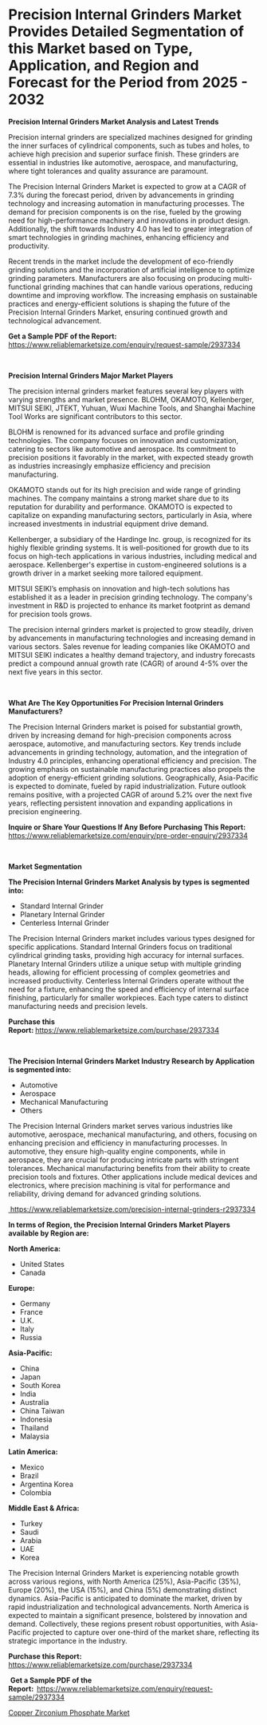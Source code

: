 <p><h1>Precision Internal Grinders Market Provides Detailed Segmentation of this Market based on Type, Application, and Region and Forecast for the Period from 2025 - 2032</h1></p><p><strong>Precision Internal Grinders Market Analysis and Latest Trends</strong></p>
<p><p>Precision internal grinders are specialized machines designed for grinding the inner surfaces of cylindrical components, such as tubes and holes, to achieve high precision and superior surface finish. These grinders are essential in industries like automotive, aerospace, and manufacturing, where tight tolerances and quality assurance are paramount.</p><p>The Precision Internal Grinders Market is expected to grow at a CAGR of 7.3% during the forecast period, driven by advancements in grinding technology and increasing automation in manufacturing processes. The demand for precision components is on the rise, fueled by the growing need for high-performance machinery and innovations in product design. Additionally, the shift towards Industry 4.0 has led to greater integration of smart technologies in grinding machines, enhancing efficiency and productivity.</p><p>Recent trends in the market include the development of eco-friendly grinding solutions and the incorporation of artificial intelligence to optimize grinding parameters. Manufacturers are also focusing on producing multi-functional grinding machines that can handle various operations, reducing downtime and improving workflow. The increasing emphasis on sustainable practices and energy-efficient solutions is shaping the future of the Precision Internal Grinders Market, ensuring continued growth and technological advancement.</p></p>
<p><strong>Get a Sample PDF of the Report:&nbsp;</strong> <a href="https://www.reliablemarketsize.com/enquiry/request-sample/2937334?utm_campaign=3166&utm_medium=2&utm_source=Github&utm_content=ia&utm_term=14032025&utm_id=precision-internal-grinders">https://www.reliablemarketsize.com/enquiry/request-sample/2937334</a></p>
<p>&nbsp;</p>
<p><strong>Precision Internal Grinders Major Market Players</strong></p>
<p><p>The precision internal grinders market features several key players with varying strengths and market presence. BLOHM, OKAMOTO, Kellenberger, MITSUI SEIKI, JTEKT, Yuhuan, Wuxi Machine Tools, and Shanghai Machine Tool Works are significant contributors to this sector.</p><p>BLOHM is renowned for its advanced surface and profile grinding technologies. The company focuses on innovation and customization, catering to sectors like automotive and aerospace. Its commitment to precision positions it favorably in the market, with expected steady growth as industries increasingly emphasize efficiency and precision manufacturing.</p><p>OKAMOTO stands out for its high precision and wide range of grinding machines. The company maintains a strong market share due to its reputation for durability and performance. OKAMOTO is expected to capitalize on expanding manufacturing sectors, particularly in Asia, where increased investments in industrial equipment drive demand.</p><p>Kellenberger, a subsidiary of the Hardinge Inc. group, is recognized for its highly flexible grinding systems. It is well-positioned for growth due to its focus on high-tech applications in various industries, including medical and aerospace. Kellenberger's expertise in custom-engineered solutions is a growth driver in a market seeking more tailored equipment.</p><p>MITSUI SEIKI’s emphasis on innovation and high-tech solutions has established it as a leader in precision grinding technology. The company's investment in R&D is projected to enhance its market footprint as demand for precision tools grows.</p><p>The precision internal grinders market is projected to grow steadily, driven by advancements in manufacturing technologies and increasing demand in various sectors. Sales revenue for leading companies like OKAMOTO and MITSUI SEIKI indicates a healthy demand trajectory, and industry forecasts predict a compound annual growth rate (CAGR) of around 4-5% over the next five years in this sector.</p></p>
<p>&nbsp;</p>
<p><strong>What Are The Key Opportunities For Precision Internal Grinders Manufacturers?</strong></p>
<p><p>The Precision Internal Grinders market is poised for substantial growth, driven by increasing demand for high-precision components across aerospace, automotive, and manufacturing sectors. Key trends include advancements in grinding technology, automation, and the integration of Industry 4.0 principles, enhancing operational efficiency and precision. The growing emphasis on sustainable manufacturing practices also propels the adoption of energy-efficient grinding solutions. Geographically, Asia-Pacific is expected to dominate, fueled by rapid industrialization. Future outlook remains positive, with a projected CAGR of around 5.2% over the next five years, reflecting persistent innovation and expanding applications in precision engineering.</p></p>
<p><strong>Inquire or Share Your Questions If Any Before Purchasing This Report:</strong> <a href="https://www.reliablemarketsize.com/enquiry/pre-order-enquiry/2937334?utm_campaign=3166&utm_medium=2&utm_source=Github&utm_content=ia&utm_term=14032025&utm_id=precision-internal-grinders">https://www.reliablemarketsize.com/enquiry/pre-order-enquiry/2937334</a></p>
<p>&nbsp;</p>
<p><strong>Market Segmentation</strong></p>
<p><strong>The Precision Internal Grinders Market Analysis by types is segmented into:</strong></p>
<p><ul><li>Standard Internal Grinder</li><li>Planetary Internal Grinder</li><li>Centerless Internal Grinder</li></ul></p>
<p><p>The Precision Internal Grinders market includes various types designed for specific applications. Standard Internal Grinders focus on traditional cylindrical grinding tasks, providing high accuracy for internal surfaces. Planetary Internal Grinders utilize a unique setup with multiple grinding heads, allowing for efficient processing of complex geometries and increased productivity. Centerless Internal Grinders operate without the need for a fixture, enhancing the speed and efficiency of internal surface finishing, particularly for smaller workpieces. Each type caters to distinct manufacturing needs and precision levels.</p></p>
<p><strong>Purchase this Report:&nbsp;</strong><a href="https://www.reliablemarketsize.com/purchase/2937334?utm_campaign=3166&utm_medium=2&utm_source=Github&utm_content=ia&utm_term=14032025&utm_id=precision-internal-grinders">https://www.reliablemarketsize.com/purchase/2937334</a></p>
<p>&nbsp;</p>
<p><strong>The Precision Internal Grinders Market Industry Research by Application is segmented into:</strong></p>
<p><ul><li>Automotive</li><li>Aerospace</li><li>Mechanical Manufacturing</li><li>Others</li></ul></p>
<p><p>The Precision Internal Grinders market serves various industries like automotive, aerospace, mechanical manufacturing, and others, focusing on enhancing precision and efficiency in manufacturing processes. In automotive, they ensure high-quality engine components, while in aerospace, they are crucial for producing intricate parts with stringent tolerances. Mechanical manufacturing benefits from their ability to create precision tools and fixtures. Other applications include medical devices and electronics, where precision machining is vital for performance and reliability, driving demand for advanced grinding solutions.</p></p>
<p><a href="https://www.reliablemarketsize.com/precision-internal-grinders-r2937334?utm_campaign=3166&utm_medium=2&utm_source=Github&utm_content=ia&utm_term=14032025&utm_id=precision-internal-grinders">&nbsp;https://www.reliablemarketsize.com/precision-internal-grinders-r2937334</a></p>
<p><strong>In terms of Region, the Precision Internal Grinders Market Players available by Region are:</strong></p>
<p>
    <p> <strong> North America: </strong>
        <ul>
            <li>United States</li>
            <li>Canada</li>
        </ul>
        </p> 
    <p> <strong> Europe: </strong>
        <ul>
            <li>Germany</li>
            <li>France</li>
            <li>U.K.</li>
            <li>Italy</li>
            <li>Russia</li>
        </ul>
        </p> 
    <p> <strong> Asia-Pacific: </strong>
        <ul>
            <li>China</li>
            <li>Japan</li>
            <li>South Korea</li>
            <li>India</li>
            <li>Australia</li>
            <li>China Taiwan</li>
            <li>Indonesia</li>
            <li>Thailand</li>
            <li>Malaysia</li>
        </ul>
        </p> 
    <p> <strong> Latin America: </strong>
        <ul>
            <li>Mexico</li>
            <li>Brazil</li>
            <li>Argentina Korea</li>
            <li>Colombia</li>
        </ul>
        </p> 
    <p> <strong> Middle East & Africa: </strong>
        <ul>
            <li>Turkey</li>
            <li>Saudi</li>
            <li>Arabia</li>
            <li>UAE</li>
            <li>Korea</li>
        </ul>
    </p>
    </p>
<p><p>The Precision Internal Grinders Market is experiencing notable growth across various regions, with North America (25%), Asia-Pacific (35%), Europe (20%), the USA (15%), and China (5%) demonstrating distinct dynamics. Asia-Pacific is anticipated to dominate the market, driven by rapid industrialization and technological advancements. North America is expected to maintain a significant presence, bolstered by innovation and demand. Collectively, these regions present robust opportunities, with Asia-Pacific projected to capture over one-third of the market share, reflecting its strategic importance in the industry.</p></p>
<p><strong>Purchase this Report: </strong><a href="https://www.reliablemarketsize.com/purchase/2937334?utm_campaign=3166&utm_medium=2&utm_source=Github&utm_content=ia&utm_term=14032025&utm_id=precision-internal-grinders">https://www.reliablemarketsize.com/purchase/2937334</a></p>
<p>&nbsp;<strong>Get a Sample PDF of the Report:&nbsp;&nbsp;</strong><a href="https://www.reliablemarketsize.com/enquiry/request-sample/2937334?utm_campaign=3166&utm_medium=2&utm_source=Github&utm_content=ia&utm_term=14032025&utm_id=precision-internal-grinders">https://www.reliablemarketsize.com/enquiry/request-sample/2937334</a></p>
<p><strong></strong></p>
<p><p><a href="https://github.com/mohmodsiason/Market-Research-Report-List-1/blob/main/copper-zirconium-phosphate-market.md?utm_campaign=3166&utm_medium=2&utm_source=Github&utm_content=ia&utm_term=14032025&utm_id=precision-internal-grinders">Copper Zirconium Phosphate Market</a></p></p>